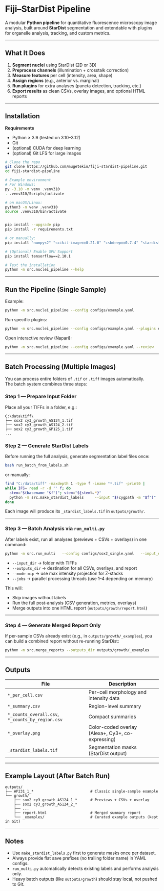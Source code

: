# Fiji–StarDist Pipeline

A modular **Python pipeline** for quantitative fluorescence microscopy image analysis, built around **StarDist** segmentation and extendable with plugins for organelle analysis, tracking, and custom metrics.

---

## What It Does
1. **Segment nuclei** using StarDist (2D or 3D)
2. **Preprocess channels** (illumination + crosstalk correction)
3. **Measure features** per cell (intensity, area, shape)
4. **Assign regions** (e.g., anterior vs. marginal)
5. **Run plugins** for extra analyses (puncta detection, tracking, etc.)
6. **Export results** as clean CSVs, overlay images, and optional HTML reports

---

## Installation

**Requirements**
- Python ≥ 3.9 (tested on 3.10–3.12)
- Git
- (optional) CUDA for deep learning
- (optional) Git LFS for large images

```bash
# Clone the repo
git clone https://github.com/mugetekin/fiji-stardist-pipeline.git
cd fiji-stardist-pipeline

# Example environment
# For Windows:
py -3.10 -m venv .venv310
. .venv310/Scripts/activate

# on macOS/Linux:
python3 -m venv .venv310
source .venv310/bin/activate


pip install --upgrade pip
pip install -r requirements.txt

# or manually:
pip install "numpy<2" "scikit-image==0.21.0" "csbdeep==0.7.4" "stardist==0.8.5"             tensorflow-cpu==2.10.1 tifffile matplotlib pyyaml pandas

# (Optional) Enable GPU Support
pip install tensorflow==2.10.1

# Test the installation
python -m src.nuclei_pipeline --help

```

---

## Run the Pipeline (Single Sample)

Example:
```bash
python -m src.nuclei_pipeline --config configs/example.yaml
```

Run specific plugins:
```bash
python -m src.nuclei_pipeline --config configs/example.yaml --plugins organelle_puncta timeseries_tracking
```

Open interactive review (Napari):
```bash
python -m src.nuclei_pipeline --config configs/example.yaml --review
```

---

## Batch Processing (Multiple Images)

You can process entire folders of `.tif` or `.tiff` images automatically.  
The batch system combines three steps:

### **Step 1 — Prepare Input Folder**
Place all your TIFFs in a folder, e.g.:
```
C:\data\tiff\
├── sox2 cy3_growth_AS124_1.tif
├── sox2 cy3_growth_AS124_2.tif
├── sox2 cy3_growth_GP125_1.tif
...
```

### **Step 2 — Generate StarDist Labels**

Before running the full analysis, generate segmentation label files once:

```bash
bash run_batch_from_labels.sh
```

or manually:

```bash
find "C:/data/tiff" -maxdepth 1 -type f -iname "*.tif" -print0 |
while IFS= read -r -d '' f; do
  stem="$(basename "$f")"; stem="${stem%.*}"
  python -m src.make_stardist_labels     --input "$(cygpath -m "$f")"     --output "C:/projects/fiji-stardist-pipeline/outputs/growth/${stem}_stardist_labels.tif"     --channel 0 --mode mip --prob_thresh 0.58 --nms_thresh 0.30
done
```

Each image will produce its `_stardist_labels.tif` in `outputs/growth/`.

---

### **Step 3 — Batch Analysis via `run_multi.py`**

After labels exist, run all analyses (previews + CSVs + overlays) in one command:

```bash
python -m src.run_multi   --config configs/sox2_single.yaml   --input_dir "C:/data/tiff"   --outputs_dir "C:/projects/fiji-stardist-pipeline/outputs/growth"   --mode mip   --jobs 1
```

- `--input_dir` → folder with TIFFs  
- `--outputs_dir` → destination for all CSVs, overlays, and report  
- `--mode mip` → use max intensity projection for Z-stacks  
- `--jobs` → parallel processing threads (use 1–4 depending on memory)

This will:
- Skip images without labels  
- Run the full post-analysis (CSV generation, metrics, overlays)  
- Merge outputs into one HTML report (`outputs/growth/report.html`)

---

### **Step 4 — Generate Merged Report Only**

If per-sample CSVs already exist (e.g., in `outputs/growth/_examples`), you can build a combined report without re-running StarDist:

```bash
python -m src.merge_reports --outputs_dir outputs/growth/_examples
```

---

## Outputs

| File | Description |
|------|--------------|
| `*_per_cell.csv` | Per-cell morphology and intensity data |
| `*_summary.csv` | Region-level summary |
| `*_counts_overall.csv`, `*_counts_by_region.csv` | Compact summaries |
| `*_overlay.png` | Color-coded overlay (Alexa+, Cy3+, co-expressing) |
| `_stardist_labels.tif` | Segmentation masks (StarDist output) |

---

## Example Layout (After Batch Run)

```
outputs/
├── AP231_1_*                          # Classic single-sample example
└── growth/
    ├── sox2 cy3_growth_AS124_1_*      # Previews + CSVs + overlay
    ├── sox2 cy3_growth_AS124_2_*
    ├── ...
    ├── report.html                    # Merged summary report
    └── _examples/                     # Curated example outputs (kept in Git)
```

---

## Notes 
- Use `make_stardist_labels.py` first to generate masks once per dataset.  
- Always provide flat save prefixes (no trailing folder name) in YAML configs.  
- `run_multi.py` automatically detects existing labels and performs analysis only.  
- Heavy batch outputs (like `outputs/growth`) should stay local, not pushed to Git.
